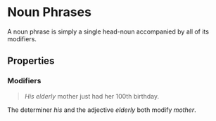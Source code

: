 # Noun Phrases
<!-- +elementInfo -->
<!-- !nounPhrase -->
A noun phrase is simply a single head-noun accompanied by all of its modifiers.
<!-- !nounPhrase -->

## Properties
<!-- +propertySummary -->

### Modifiers
> *His elderly* mother just had her 100th birthday.
<!-- .caption -->
The determiner *his* and the adjective *elderly* both modify *mother*.